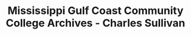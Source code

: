 ---
layout: repo
title: "Mississippi Gulf Coast Community College Archives - Charles Sullivan"
id: 24100
permalink: repos/24100/
---